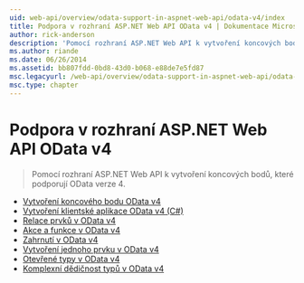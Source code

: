 ```yaml
---
uid: web-api/overview/odata-support-in-aspnet-web-api/odata-v4/index
title: Podpora v rozhraní ASP.NET Web API OData v4 | Dokumentace Microsoftu
author: rick-anderson
description: 'Pomocí rozhraní ASP.NET Web API k vytvoření koncových bodů, které podporují OData verze 4.'
ms.author: riande
ms.date: 06/26/2014
ms.assetid: bb807fdd-0bd8-43d0-b068-e88de7e5fd87
msc.legacyurl: /web-api/overview/odata-support-in-aspnet-web-api/odata-v4
msc.type: chapter
---
```

<a name="supporting-odata-v4-in-aspnet-web-api"></a>Podpora v rozhraní ASP.NET Web API OData v4
====================
> Pomocí rozhraní ASP.NET Web API k vytvoření koncových bodů, které podporují OData verze 4.


- [Vytvoření koncového bodu OData v4](create-an-odata-v4-endpoint.md)
- [Vytvoření klientské aplikace OData v4 (C#)](create-an-odata-v4-client-app.md)
- [Relace prvků v OData v4](entity-relations-in-odata-v4.md)
- [Akce a funkce v OData v4](odata-actions-and-functions.md)
- [Zahrnutí v OData v4](odata-containment-in-web-api-22.md)
- [Vytvoření jednoho prvku v OData v4](using-a-singleton-in-an-odata-endpoint-in-web-api-22.md)
- [Otevřené typy v OData v4](use-open-types-in-odata-v4.md)
- [Komplexní dědičnost typů v OData v4](complex-type-inheritance-in-odata-v4.md)

